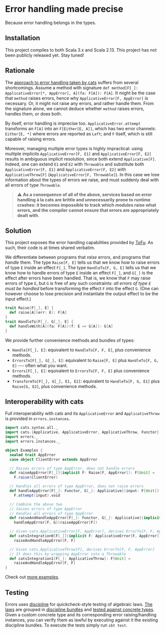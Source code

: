 # Error handling made precise

Because error handling belongs in the types.

## Installation

This project compiles to both Scala 3.x and Scala 2.13.
This project has not been publicly released yet. Stay tuned!

## Rationale

The [approach to error handling taken by cats](https://typelevel.org/cats/typeclasses/applicativemonaderror.html) suffers from several shortcomings.
Assume a method with signature `def method[F[_]: ApplicativeError[*, AppError], A](fa: F[A]): F[A]`.
It might be the case that `method` raises errors, hence why `ApplicativeError[F, AppError]` is necessary.
Or, it might not raise any errors, and rather handle them.
From the signature alone, we cannot deduce whether `method` raises errors, handles them, or does both.

By itself, error handling is imprecise too. `ApplicativeError.attempt` transforms an `F[A]` into an `F[Either[E, A]]`,
which has two error channels: `Either[E, *]` where errors are reported as `Left`; and `F` itself, which is still capable of raising errors.

Moreover, managing multiple error types is highly impractical:
using multiple implicits `ApplicativeError[F, E1]` and `ApplicativeError[F, E2]` results in ambiguous implicit resolution, since both extend `Applicative[F]`.
Indeed, one can extend `E1` and `E2` with `Throwable` and substitute both `ApplicativeError[F, E1]` and `ApplicativeError[F, E2]` with `ApplicativeThrow[F]` (`ApplicativeError[F, Throwable]`).
In this case we lose information about the types of errors we raise, and must suddenly deal with all errors of type `Throwable`.

> :warning: **As a consequence of all of the above, services based on error handling à la cats are brittle and unnecessarily prone to runtime crashes:
> it becomes impossible to track which modules raise what errors, and the compiler cannot ensure that errors are appropriately dealt with**.

## Solution

This project exposes the error handling capabilities provided by [ToFu](https://github.com/tofu-tf/tofu/).
As such, their code is at times shared verbatim.

We differentiate between programs that _raise_ errors, and programs that _handle_ them.
The type `Raise[F, E]` tells us that we know how to raise errors of type `E` inside an effect `F[_]`.
The type `HandleTo[F, G, E]` tells us that we know how to handle errors of type `E` inside an effect `F[_]`, and `G[_]` is the effect after errors have been handled.
That is, we know that `F` may raise errors of type `E`, but `G` is free of any such constraints: _all errors of type `E` must be handled_ before transforming the effect `F` into the effect `G`.
(One can however choose to lose precision and instantiate the output effect to be the input effect.)

```scala
trait Raise[F[_], E] {
  def raise[A](err: E): F[A]
}
trait HandleTo[F[_], G[_], E] {
  def handleWith[A](fa: F[A])(f: E => G[A]): G[A]
}
```

We provide further convenience methods and bundles of types:
- `Handle[F[_], E]`: equivalent to `HandleTo[F, F, E]`, plus convenience methods.
- `ErrorsTo[F[_], G[_], E]`: equivalent to `Raise[F, E]` plus `HandleTo[F, G, E]` --- often what you want.
- `Errors[F[_], E]`: equivalent to `ErrorsTo[F, F, E]` plus convenience methods.
- `TransformTo[F[_], G[_], E1, E2]`: equivalent to `HandleTo[F, G, E1]` plus `Raise[G, E2]`, plus convenience methods.

## Interoperability with cats

Full interoperability with cats and its `ApplicativeError` and `ApplicativeThrow` is provided in `errors.instances`.

```scala
import cats.syntax.all._
import cats.{Applicative, ApplicativeError, ApplicativeThrow, Functor}
import errors._
import errors.instances._

object Examples {
  sealed trait AppError
  case object ClientError extends AppError

  // Raises errors of type AppError, does not handle errors
  def raiseAppError[F[_]](implicit F: Raise[F, AppError]): F[Unit] =
    F.raise(ClientError)

  // Handles all errors of type AppError, does not raise errors
  def handleAppError[F[_]: Functor, G[_]: Applicative](input: F[Unit])(implicit F: HandleTo[F, G, AppError]): G[Unit] =
    F.attempt(input).void

  // Combine the above two
  // Saises errors of type AppError
  // Handles all errors of type AppError
  def raiseAndHandleAppError[F[_]: Functor, G[_]: Applicative](implicit F: ErrorsTo[F, G, AppError]): G[Unit] =
    handleAppError[F, G](raiseAppError[F])

  // Given cats.ApplicativeError[F, AppError], derives ErrorTo[F, F, AppError]
  def catsIntegration0[F[_]](implicit F: ApplicativeError[F, AppError]): F[Unit] =
    raiseAndHandleAppError[F, F]

  // Given cats.ApplicativeThrow[F], derives ErrorTo[F, F, AppError]
  // It does this by wrapping AppError into a Throwable
  def catsIntegration1[F[_]: ApplicativeThrow]: F[Unit] =
    raiseAndHandleAppError[F, F]
}
```

Check out [more examples](examples/src/main/scala/example.scala).

## Testing

Errors uses [discipline](https://github.com/typelevel/discipline) for quickcheck-style testing of algebraic laws.
[The laws](/errors/src/main/scala/errors/laws/) are grouped in [discipline bundles](/errors/src/test/scala/errors/discipline/) and [tested against concrete types](/errors/src/test/scala/errors/tests/).
Given a custom concrete type and its corresponding error raising/handling instances, you can verify them as lawful by executing against it the existing discipline bundles.
To execute the tests simply run `sbt test`.
